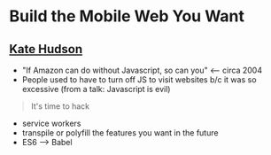 # Build the Mobile Web You Want

[Kate Hudson](http://twitter.com/k88hudson)
---

- "If Amazon can do without Javascript, so can you" <-- circa 2004
- People used to have to turn off JS to visit websites b/c it was so excessive (from a talk: Javascript is evil)

> It's time to hack

- service workers
- transpile or polyfill the features you want in the future
- ES6 --> Babel